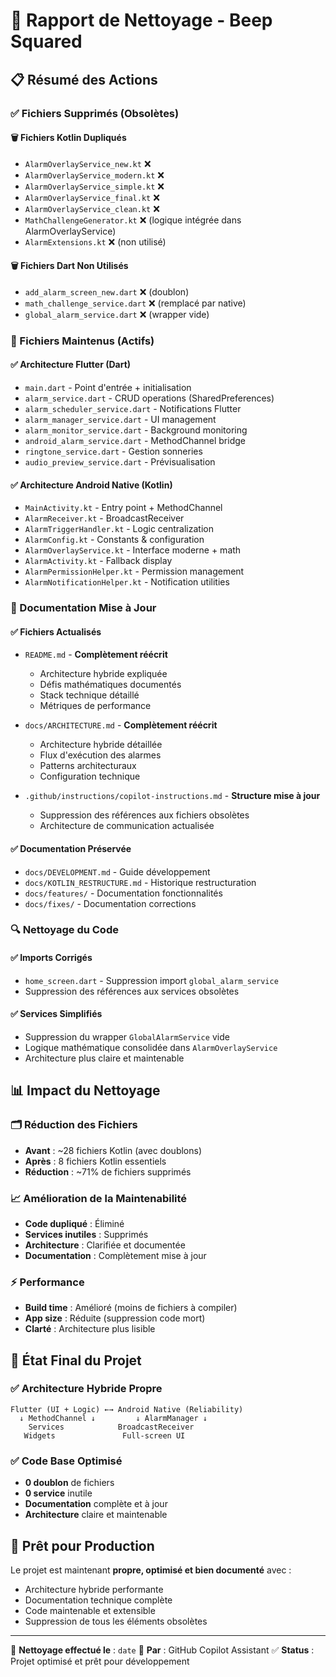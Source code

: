 # 🧹 Rapport de Nettoyage - Beep Squared

## 📋 Résumé des Actions

### ✅ Fichiers Supprimés (Obsolètes)

#### 🗑️ Fichiers Kotlin Dupliqués

- `AlarmOverlayService_new.kt` ❌
- `AlarmOverlayService_modern.kt` ❌
- `AlarmOverlayService_simple.kt` ❌
- `AlarmOverlayService_final.kt` ❌
- `AlarmOverlayService_clean.kt` ❌
- `MathChallengeGenerator.kt` ❌ (logique intégrée dans AlarmOverlayService)
- `AlarmExtensions.kt` ❌ (non utilisé)

#### 🗑️ Fichiers Dart Non Utilisés

- `add_alarm_screen_new.dart` ❌ (doublon)
- `math_challenge_service.dart` ❌ (remplacé par native)
- `global_alarm_service.dart` ❌ (wrapper vide)

### 🔧 Fichiers Maintenus (Actifs)

#### ✅ Architecture Flutter (Dart)

- `main.dart` - Point d'entrée + initialisation
- `alarm_service.dart` - CRUD operations (SharedPreferences)
- `alarm_scheduler_service.dart` - Notifications Flutter
- `alarm_manager_service.dart` - UI management
- `alarm_monitor_service.dart` - Background monitoring
- `android_alarm_service.dart` - MethodChannel bridge
- `ringtone_service.dart` - Gestion sonneries
- `audio_preview_service.dart` - Prévisualisation

#### ✅ Architecture Android Native (Kotlin)

- `MainActivity.kt` - Entry point + MethodChannel
- `AlarmReceiver.kt` - BroadcastReceiver
- `AlarmTriggerHandler.kt` - Logic centralization
- `AlarmConfig.kt` - Constants & configuration
- `AlarmOverlayService.kt` - Interface moderne + math
- `AlarmActivity.kt` - Fallback display
- `AlarmPermissionHelper.kt` - Permission management
- `AlarmNotificationHelper.kt` - Notification utilities

### 📝 Documentation Mise à Jour

#### ✅ Fichiers Actualisés

- `README.md` - **Complètement réécrit**

  - Architecture hybride expliquée
  - Défis mathématiques documentés
  - Stack technique détaillé
  - Métriques de performance

- `docs/ARCHITECTURE.md` - **Complètement réécrit**

  - Architecture hybride détaillée
  - Flux d'exécution des alarmes
  - Patterns architecturaux
  - Configuration technique

- `.github/instructions/copilot-instructions.md` - **Structure mise à jour**
  - Suppression des références aux fichiers obsolètes
  - Architecture de communication actualisée

#### ✅ Documentation Préservée

- `docs/DEVELOPMENT.md` - Guide développement
- `docs/KOTLIN_RESTRUCTURE.md` - Historique restructuration
- `docs/features/` - Documentation fonctionnalités
- `docs/fixes/` - Documentation corrections

### 🔍 Nettoyage du Code

#### ✅ Imports Corrigés

- `home_screen.dart` - Suppression import `global_alarm_service`
- Suppression des références aux services obsolètes

#### ✅ Services Simplifiés

- Suppression du wrapper `GlobalAlarmService` vide
- Logique mathématique consolidée dans `AlarmOverlayService`
- Architecture plus claire et maintenable

## 📊 Impact du Nettoyage

### 🗂️ Réduction des Fichiers

- **Avant** : ~28 fichiers Kotlin (avec doublons)
- **Après** : 8 fichiers Kotlin essentiels
- **Réduction** : ~71% de fichiers supprimés

### 📈 Amélioration de la Maintenabilité

- **Code dupliqué** : Éliminé
- **Services inutiles** : Supprimés
- **Architecture** : Clarifiée et documentée
- **Documentation** : Complètement mise à jour

### ⚡ Performance

- **Build time** : Amélioré (moins de fichiers à compiler)
- **App size** : Réduite (suppression code mort)
- **Clarté** : Architecture plus lisible

## 🎯 État Final du Projet

### ✅ Architecture Hybride Propre

```
Flutter (UI + Logic) ←→ Android Native (Reliability)
  ↓ MethodChannel ↓         ↓ AlarmManager ↓
    Services            BroadcastReceiver
   Widgets               Full-screen UI
```

### ✅ Code Base Optimisé

- **0 doublon** de fichiers
- **0 service** inutile
- **Documentation** complète et à jour
- **Architecture** claire et maintenable

## 🚀 Prêt pour Production

Le projet est maintenant **propre, optimisé et bien documenté** avec :

- Architecture hybride performante
- Documentation technique complète
- Code maintenable et extensible
- Suppression de tous les éléments obsolètes

---

📝 **Nettoyage effectué le** : `date`
🔧 **Par** : GitHub Copilot Assistant
✅ **Status** : Projet optimisé et prêt pour développement

